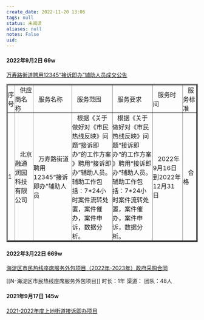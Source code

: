 ```yaml
---
create_date: 2022-11-20 13:06
tags: null
status: 未阅读 
aliases: null
notes: False
uid: 
---
```


#### 2022年9月2日 69w

[万寿路街道聘用12345“接诉即办”辅助人员成交公告](http://www.ccgp.gov.cn/cggg/dfgg/cjgg/202209/t20220902_18587669.htm)

<table border="3" cellpadding="0" cellspacing="0" style="width: 100%; margin: 0px auto;">	<tbody>		<tr>			<td style="border-width: 1px 1pt 1pt; border-style: outset outset outset; padding: 0pt;">序号</td>			<td style="border-width: 1px 1pt 1pt; border-style: outset outset outset; padding: 0pt;">&nbsp;&nbsp;&nbsp;供应商名称&nbsp;&nbsp;</td>			<td style="border-width: 1px 1pt 1pt; border-style: outset outset outset; padding: 0pt;">&nbsp;&nbsp;&nbsp;服务名称&nbsp;&nbsp;</td>			<td style="border-width: 1px 1pt 1pt; border-style: outset outset outset; padding: 0pt;">&nbsp;&nbsp;&nbsp;服务范围&nbsp;&nbsp;</td>			<td style="border-width: 1px 1pt 1pt; border-style: outset outset outset; padding: 0pt;">&nbsp;&nbsp;&nbsp;服务要求&nbsp;&nbsp;</td>			<td style="border-width: 1px 1pt 1pt; border-style: outset outset outset; padding: 0pt;">&nbsp;&nbsp;&nbsp;服务时间&nbsp;&nbsp;</td>			<td style="border-width: 1px 1pt 1pt; border-style: outset outset outset; padding: 0pt;">&nbsp;&nbsp;&nbsp;服务标准&nbsp;&nbsp;</td>		</tr>		<tr>			<td style="border-width: 1px 1pt 1pt; border-style: outset outset outset; padding: 0pt;">1</td>			<td style="border-width: 1px 1pt 1pt; border-style: outset outset outset; padding: 0pt;">&nbsp;&nbsp;&nbsp;北京融通润园科技有限公司&nbsp;&nbsp;</td>			<td style="border-width: 1px 1pt 1pt; border-style: outset outset outset; padding: 0pt;">&nbsp;&nbsp;&nbsp;万寿路街道聘用12345“接诉即办”辅助人员&nbsp;&nbsp;</td>			<td style="border-width: 1px 1pt 1pt; border-style: outset outset outset; padding: 0pt;">&nbsp;&nbsp;&nbsp;根据《关于做好对《市民热线反映》问题“接诉即办”的工作方案 》聘用“接诉即办”辅助人员。<br>			辅助工作包括：7*24小时案件流转处置，案件催办，案件申诉，数据分析。&nbsp;&nbsp;</td>			<td style="border-width: 1px 1pt 1pt; border-style: outset outset outset; padding: 0pt;">&nbsp;&nbsp;&nbsp;根据《关于做好对《市民热线反映》问题“接诉即办”的工作方案 》聘用“接诉即办”辅助人员。<br>			辅助工作包括：7*24小时案件流转处置，案件催办，案件申诉，数据分析。&nbsp;&nbsp;</td>			<td style="border-width: 1px 1pt 1pt; border-style: outset outset outset; padding: 0pt;">&nbsp;&nbsp;&nbsp;2022年9月16日到2022年12月31日&nbsp;&nbsp;</td>			<td style="border-width: 1px 1pt 1pt; border-style: outset outset outset; padding: 0pt;">&nbsp;&nbsp;&nbsp;合格&nbsp;&nbsp;</td>		</tbody></table>

#### 2022年3月22日 669w

[海淀区市民热线座席服务外包项目（2022年-2023年）政府采购合同](http://www.ccgp-beijing.gov.cn/xxgg/qjzfcggg/qjhtgg/t20220325_1415163.html)

[[N-海淀区市民热线座席服务外包项目]]
时长：1年
渠道：
团队：48人


#### 2021年9月17日 145w
[2021-2022年度上地街道接诉即办项目](http://www.ccgp-beijing.gov.cn/xxgg/qjzfcggg/qjhtgg/t20211221_1396379.html)


